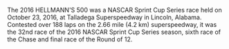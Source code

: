 The 2016 HELLMANN'S 500 was a NASCAR Sprint Cup Series race held on October 23, 2016, at Talladega Superspeedway in Lincoln, Alabama. Contested over 188 laps on the 2.66 mile (4.2 km) superspeedway, it was the 32nd race of the 2016 NASCAR Sprint Cup Series season, sixth race of the Chase and final race of the Round of 12.
